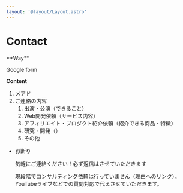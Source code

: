 ```yaml
---
layout: '@layout/Layout.astro'
---
```

<Layout title="Contact">
	<h1>Contact</h1>
</Layout>
**Way**

Google form

**Content**

1. メアド
2. ご連絡の内容
    1. 出演・公演（できること）
    2. Web開発依頼（サービス内容）
    3. アフィリエイト・プロダクト紹介依頼（紹介できる商品・特徴）
    4. 研究・開発（）
    5. その他
- お断り
    
    気軽にご連絡ください！必ず返信はさせていただきます
    
    現段階でコンサルティング依頼は行っていません（理由へのリンク）。YouTubeライブなどでの質問対応で代えさせていただきます。
